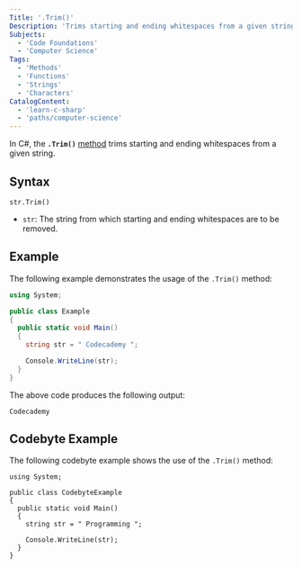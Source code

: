 ```yaml
---
Title: '.Trim()'
Description: 'Trims starting and ending whitespaces from a given string.'
Subjects:
  - 'Code Foundations'
  - 'Computer Science'
Tags:
  - 'Methods'
  - 'Functions'
  - 'Strings'
  - 'Characters'
CatalogContent:
  - 'learn-c-sharp'
  - 'paths/computer-science'
---
```


In C#, the **`.Trim()`** [method](https://www.codecademy.com/resources/docs/c-sharp/methods) trims starting and ending whitespaces from a given string.

## Syntax

```pseudo
str.Trim()
```

- `str`: The string from which starting and ending whitespaces are to be removed.

## Example

The following example demonstrates the usage of the `.Trim()` method:

```cs
using System;

public class Example
{
  public static void Main()
  {
    string str = " Codecademy ";

    Console.WriteLine(str);
  }
}
```

The above code produces the following output:

```shell
Codecademy
```

## Codebyte Example

The following codebyte example shows the use of the `.Trim()` method:

```codebyte/csharp
using System;

public class CodebyteExample
{
  public static void Main()
  {
    string str = " Programming ";

    Console.WriteLine(str);
  }
}
```

